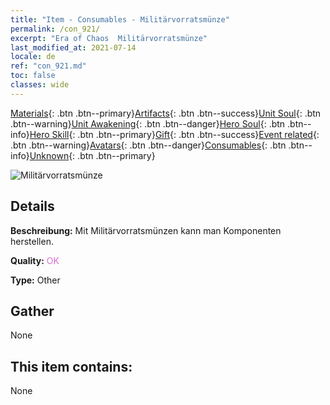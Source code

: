 ```yaml
---
title: "Item - Consumables - Militärvorratsmünze"
permalink: /con_921/
excerpt: "Era of Chaos  Militärvorratsmünze"
last_modified_at: 2021-07-14
locale: de
ref: "con_921.md"
toc: false
classes: wide
---
```

 [Materials](/ItemsDE/){: .btn .btn--primary}[Artifacts](/ItemsDE/Artifacts/){: .btn .btn--success}[Unit Soul](/ItemsDE/UnitSoul/){: .btn .btn--warning}[Unit Awakening](/ItemsDE/UnitAwakening/){: .btn .btn--danger}[Hero Soul](/ItemsDE/HeroSoul/){: .btn .btn--info}[Hero Skill](/ItemsDE/HeroSkill/){: .btn .btn--primary}[Gift](/ItemsDE/Gift/){: .btn .btn--success}[Event related](/ItemsDE/Events/){: .btn .btn--warning}[Avatars](/ItemsDE/Avatars/){: .btn .btn--danger}[Consumables](/ItemsDE/Consumables/){: .btn .btn--info}[Unknown](/ItemsDE/Unknown/){: .btn .btn--primary}

 ![Militärvorratsmünze](/images/t/i_40009.png)

## Details
 **Beschreibung:** Mit Militärvorratsmünzen kann man Komponenten herstellen.

 **Quality:** <span style="color: #DA70D6">OK</span>

 **Type:** Other

## Gather

  None

## This item contains:

  None

